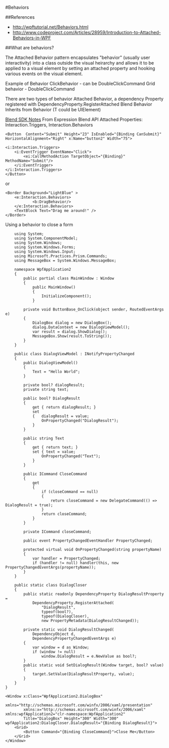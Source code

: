 #Behaviors

##References
- http://wpftutorial.net/Behaviors.html 
- http://www.codeproject.com/Articles/28959/Introduction-to-Attached-Behaviors-in-WPF

##What are behaviors?

The Attached Behavior pattern encapsulates "behavior" (usually user interactivity) into a class outside the visual heirarchy and allows it to be applied to a visual element by setting an attached property and hooking various events on the visual element.

Example of Behavior 
ClickBehavior - can be DoubleClickCommand 
Grid behavior - DoubleClickCommand

There are two types of behavior 
Attached Behavior, a dependency Property registered with DependencyProperty.RegisterAttached 
Blend Behavior 
Inherits from Behavior<T> (T could be UIElement)

[Blend SDK Notes](http://msdn.microsoft.com/en-us/library/ee341376%28v=expression.40%29.aspx) 
From Expression Blend API 
Attached Properties: Interaction.Triggers, Interaction.Behaviors

    <Button  Content="Submit" Height="23" IsEnabled="{Binding CanSubmit}"  HorizontalAlignment="Right" x:Name="button2" Width="75">

    <i:Interaction.Triggers> 
        <i:EventTrigger EventName="Click"> 
            <ei:CallMethodAction TargetObject="{Binding}" MethodName="Submit"/> 
        </i:EventTrigger> 
    </i:Interaction.Triggers> 
	</Button> 
or 

	<Border Background="LightBlue" > 
        <e:Interaction.Behaviors> 
                <b:DragBehavior/> 
        </e:Interaction.Behaviors> 
        <TextBlock Text="Drag me around!" /> 
	</Border>

Using a behavior to close a form
	
		using System; 
		using System.ComponentModel; 
		using System.Windows; 
		using System.Windows.Forms; 
		using System.Windows.Input; 
		using Microsoft.Practices.Prism.Commands; 
		using MessageBox = System.Windows.MessageBox;
	
		namespace WpfApplication2 
		{ 
		    public partial class MainWindow : Window 
		    { 
		        public MainWindow() 
		        { 
		            InitializeComponent(); 
		        }
	
	        private void ButtonBase_OnClick(object sender, RoutedEventArgs e) 
	        { 
	            DialogBox dialog = new DialogBox(); 
	            dialog.DataContext = new DialogViewModel(); 
	            var result = dialog.ShowDialog(); 
	            MessageBox.Show(result.ToString()); 
	        } 
	    }
	
	    public class DialogViewModel : INotifyPropertyChanged 
	    { 
	        public DialogViewModel() 
	        { 
	            Text = "Hello World"; 
	        }
	
	        private bool? dialogResult; 
	        private string text;
	
	        public bool? DialogResult 
	        { 
	            get { return dialogResult; } 
	            set 
	            {   dialogResult = value; 
	                OnPropertyChanged("DialogResult"); 
	            } 
	        }
	
	        public string Text 
	        { 
	            get { return text; } 
	            set { text = value; 
	                OnPropertyChanged("Text"); 
	            } 
	        }
	
	        public ICommand CloseCommand 
	        { 
	            get 
	            { 
	                if (closeCommand == null) 
	                { 
	                    return closeCommand = new DelegateCommand(() => DialogResult = true); 
	                } 
	                return closeCommand; 
	            } 
	        }
	
	        private ICommand closeCommand;
	
	        public event PropertyChangedEventHandler PropertyChanged; 
	        
	        protected virtual void OnPropertyChanged(string propertyName) 
	        { 
	            var handler = PropertyChanged; 
	            if (handler != null) handler(this, new PropertyChangedEventArgs(propertyName)); 
	        } 
	    }
	
	    public static class DialogCloser 
	    { 
	        public static readonly DependencyProperty DialogResultProperty = 
	            DependencyProperty.RegisterAttached( 
	                "DialogResult", 
	                typeof(bool?), 
	                typeof(DialogCloser), 
	                new PropertyMetadata(DialogResultChanged));
	
	        private static void DialogResultChanged( 
	            DependencyObject d, 
	            DependencyPropertyChangedEventArgs e) 
	        { 
	            var window = d as Window; 
	            if (window != null) 
	                window.DialogResult = e.NewValue as bool?; 
	        } 
	        public static void SetDialogResult(Window target, bool? value) 
	        { 
	            target.SetValue(DialogResultProperty, value); 
	        } 
	    } 
	}

	<Window x:Class="WpfApplication2.DialogBox" 
	        xmlns="http://schemas.microsoft.com/winfx/2006/xaml/presentation" 
	        xmlns:x="http://schemas.microsoft.com/winfx/2006/xaml" xmlns:wpfApplication2="clr-namespace:WpfApplication2" 
	        Title="DialogBox" Height="300" Width="300" wpfApplication2:DialogCloser.DialogResult="{Binding DialogResult}"> 
	    <Grid> 
	        <Button Command="{Binding CloseCommand}">Close Me</Button> 
	    </Grid> 
	</Window>

